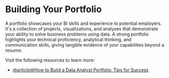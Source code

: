 # Building Your Portfolio

A portfolio showcases your BI skills and experience to potential employers. It's a collection of projects, visualizations, and analyses that demonstrate your ability to solve business problems using data. A strong portfolio highlights your technical proficiency, analytical thinking, and communication skills, giving tangible evidence of your capabilities beyond a resume.

Visit the following resources to learn more:

- [@article@How to Build a Data Analyst Portfolio: Tips for Success](https://www.coursera.org/articles/how-to-build-a-data-analyst-portfolio)